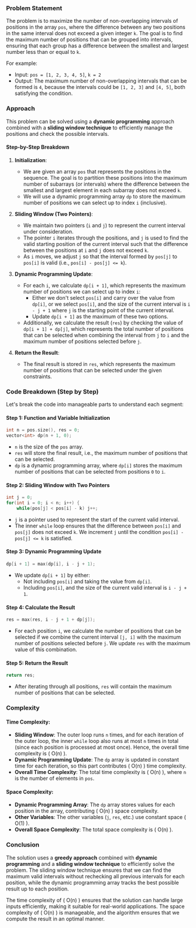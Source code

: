 ### Problem Statement

The problem is to maximize the number of non-overlapping intervals of positions in the array `pos`, where the difference between any two positions in the same interval does not exceed a given integer `k`. The goal is to find the maximum number of positions that can be grouped into intervals, ensuring that each group has a difference between the smallest and largest number less than or equal to `k`.

For example:
- Input: `pos = [1, 2, 3, 4, 5]`, `k = 2`
- Output: The maximum number of non-overlapping intervals that can be formed is `4`, because the intervals could be `[1, 2, 3]` and `[4, 5]`, both satisfying the condition.

### Approach

This problem can be solved using a **dynamic programming** approach combined with a **sliding window technique** to efficiently manage the positions and check the possible intervals.

#### Step-by-Step Breakdown

1. **Initialization**:
   - We are given an array `pos` that represents the positions in the sequence. The goal is to partition these positions into the maximum number of subarrays (or intervals) where the difference between the smallest and largest element in each subarray does not exceed `k`.
   - We will use a dynamic programming array `dp` to store the maximum number of positions we can select up to index `i` (inclusive).

2. **Sliding Window (Two Pointers)**:
   - We maintain two pointers (`i` and `j`) to represent the current interval under consideration.
   - The pointer `i` iterates through the positions, and `j` is used to find the valid starting position of the current interval such that the difference between the positions at `i` and `j` does not exceed `k`.
   - As `i` moves, we adjust `j` so that the interval formed by `pos[j]` to `pos[i]` is valid (i.e., `pos[i] - pos[j] <= k`).

3. **Dynamic Programming Update**:
   - For each `i`, we calculate `dp[i + 1]`, which represents the maximum number of positions we can select up to index `i`:
     - Either we don't select `pos[i]` and carry over the value from `dp[i]`, or we select `pos[i]`, and the size of the current interval is `i - j + 1` where `j` is the starting point of the current interval.
     - Update `dp[i + 1]` as the maximum of these two options.
   - Additionally, we calculate the result (`res`) by checking the value of `dp[i + 1] + dp[j]`, which represents the total number of positions that can be selected when combining the interval from `j` to `i` and the maximum number of positions selected before `j`.

4. **Return the Result**:
   - The final result is stored in `res`, which represents the maximum number of positions that can be selected under the given constraints.

### Code Breakdown (Step by Step)

Let's break the code into manageable parts to understand each segment:

#### Step 1: Function and Variable Initialization

```cpp
int n = pos.size(), res = 0;
vector<int> dp(n + 1, 0);
```
- `n` is the size of the `pos` array.
- `res` will store the final result, i.e., the maximum number of positions that can be selected.
- `dp` is a dynamic programming array, where `dp[i]` stores the maximum number of positions that can be selected from positions `0` to `i`.

#### Step 2: Sliding Window with Two Pointers

```cpp
int j = 0;
for(int i = 0; i < n; i++) {
    while(pos[j] < pos[i] - k) j++;
```
- `j` is a pointer used to represent the start of the current valid interval.
- The inner `while` loop ensures that the difference between `pos[i]` and `pos[j]` does not exceed `k`. We increment `j` until the condition `pos[i] - pos[j] <= k` is satisfied.

#### Step 3: Dynamic Programming Update

```cpp
dp[i + 1] = max(dp[i], i - j + 1);
```
- We update `dp[i + 1]` by either:
  - Not including `pos[i]` and taking the value from `dp[i]`.
  - Including `pos[i]`, and the size of the current valid interval is `i - j + 1`.

#### Step 4: Calculate the Result

```cpp
res = max(res, i - j + 1 + dp[j]);
```
- For each position `i`, we calculate the number of positions that can be selected if we combine the current interval `[j, i]` with the maximum number of positions selected before `j`. We update `res` with the maximum value of this combination.

#### Step 5: Return the Result

```cpp
return res;
```
- After iterating through all positions, `res` will contain the maximum number of positions that can be selected.

### Complexity

#### Time Complexity:
- **Sliding Window**: The outer loop runs `n` times, and for each iteration of the outer loop, the inner `while` loop also runs at most `n` times in total (since each position is processed at most once). Hence, the overall time complexity is \( O(n) \).
- **Dynamic Programming Update**: The `dp` array is updated in constant time for each iteration, so this part contributes \( O(n) \) time complexity.
- **Overall Time Complexity**: The total time complexity is \( O(n) \), where `n` is the number of elements in `pos`.

#### Space Complexity:
- **Dynamic Programming Array**: The `dp` array stores values for each position in the array, contributing \( O(n) \) space complexity.
- **Other Variables**: The other variables (`j`, `res`, etc.) use constant space \( O(1) \).
- **Overall Space Complexity**: The total space complexity is \( O(n) \).

### Conclusion

The solution uses a **greedy approach** combined with **dynamic programming** and a **sliding window technique** to efficiently solve the problem. The sliding window technique ensures that we can find the maximum valid intervals without rechecking all previous intervals for each position, while the dynamic programming array tracks the best possible result up to each position.

The time complexity of \( O(n) \) ensures that the solution can handle large inputs efficiently, making it suitable for real-world applications. The space complexity of \( O(n) \) is manageable, and the algorithm ensures that we compute the result in an optimal manner.